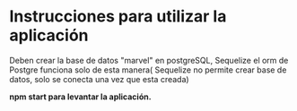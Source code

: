 # Instrucciones para utilizar la aplicación
<p>
Deben crear la base de datos "marvel" en postgreSQL, Sequelize el orm de Postgre funciona solo de esta manera( Sequelize no permite crear base de datos, solo se conecta una vez que esta creada)
</p>

<p><b>npm start <b>para levantar la aplicación.</p>

